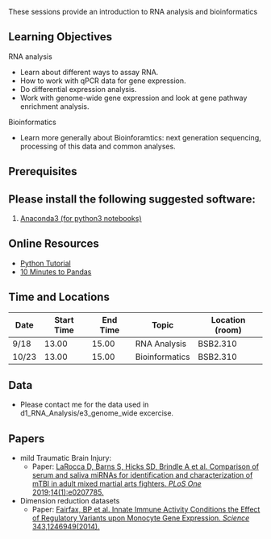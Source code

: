 These sessions provide an introduction to RNA analysis and bioinformatics

Learning Objectives
-------------------
RNA analysis
-   Learn about different ways to assay RNA.
-   How to work with qPCR data for gene expression.
-   Do differential expression analysis.
-   Work with genome-wide gene expression and look at gene pathway enrichment analysis.

Bioinformatics
-   Learn more generally about Bioinforamtics: next generation sequencing, processing of this data and common analyses.

Prerequisites
-------------

Please install the following suggested software:
------------------------------------------------

1.  [Anaconda3 (for python3
    notebooks)](https://www.anaconda.com/download/)

<!-- -->


Online Resources
----------------

-   [Python Tutorial](https://www.learnpython.org/)
-   [10 Minutes to Pandas](https://pandas.pydata.org/pandas-docs/stable/10min.html)


Time and Locations
------------------

| **Date** | **Start Time** | **End Time** | **Topic**                                                                              | **Location (room)** |
| -------- | -------------- | ------------ | -------------------------------------------------------------------------------------- | ------------------- |
| 9/18     | 13.00           | 15.00        | RNA Analysis                                                 | BSB2.310             |
| 10/23     | 13.00           | 15.00        | Bioinformatics                                    | BSB2.310             |

Data
----

-   Please contact me for the data used in d1_RNA_Analysis/e3_genome_wide excercise.

Papers
------

-   mild Traumatic Brain Injury:
    -   Paper: [LaRocca D, Barns S, Hicks SD, Brindle A et al. Comparison of serum and saliva miRNAs for identification and characterization of mTBI in adult mixed martial arts fighters. *PLoS One* 2019;14(1):e0207785.](https://journals.plos.org/plosone/article?id=10.1371/journal.pone.0207785)
-   Dimension reduction datasets
    -   Paper: [Fairfax, BP et al. Innate Immune Activity Conditions the Effect of Regulatory Variants upon Monocyte Gene Expression. *Science* 343,1246949(2014).](https://www.science.org/doi/full/10.1126/science.1246949)


